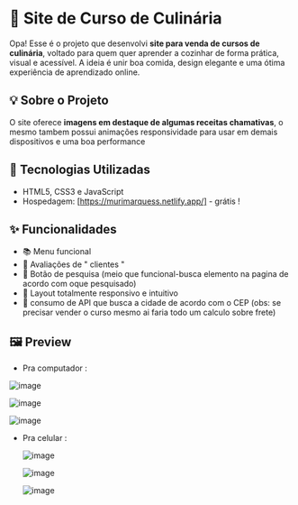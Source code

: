 # 🍳 Site de Curso de Culinária 

Opa! Esse é o projeto que desenvolvi **site para venda de cursos de culinária**, voltado para quem quer aprender a cozinhar de forma prática, visual e acessível. A ideia é unir boa comida, design elegante e uma ótima experiência de aprendizado online.

## 💡 Sobre o Projeto

O site oferece **imagens em destaque de algumas receitas chamativas**, o mesmo tambem possui animações responsividade para usar em demais dispositivos e uma boa performance

## 🔧 Tecnologias Utilizadas

- HTML5, CSS3 e JavaScript
- Hospedagem: [https://murimarquess.netlify.app/] - grátis !

## ✨ Funcionalidades

- 📚 Menu funcional
- 👤 Avaliações de " clientes "
- 🧾 Botão de pesquisa (meio que funcional-busca elemento na pagina de acordo com oque pesquisado)
- 📱 Layout totalmente responsivo e intuitivo
- 🚀 consumo de API que busca a cidade de acordo com o CEP (obs: se precisar vender o curso mesmo ai faria todo um calculo sobre frete)

## 🖼️ Preview

- Pra computador : 

![image](https://github.com/user-attachments/assets/81281340-6278-4134-98a2-b4cb29e0dc06)

![image](https://github.com/user-attachments/assets/638d93b0-da43-4b86-92bd-b3c113a93fe4)

![image](https://github.com/user-attachments/assets/3eddf3c0-749d-4abe-8578-22285158671a)

- Pra celular :

  ![image](https://github.com/user-attachments/assets/571fedc0-caca-427c-945f-f60d8aa55139)

  ![image](https://github.com/user-attachments/assets/9c959b02-1cc0-4dbf-bf79-85ffa72655be)

  ![image](https://github.com/user-attachments/assets/1e917cf7-2f94-452d-afd3-5e5a3168bdbc)






